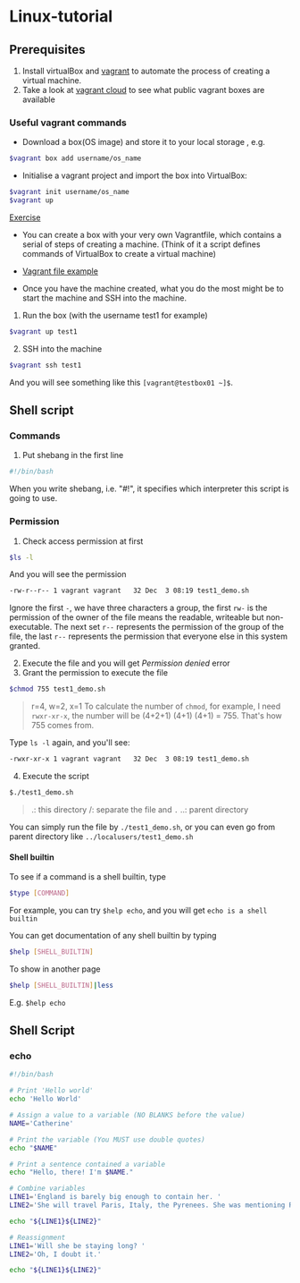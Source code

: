 # Linux-tutorial

## Prerequisites

1. Install virtualBox and [vagrant](https://www.vagrantup.com/) to automate the process of creating a virtual machine.
2. Take a look at [vagrant cloud](https://app.vagrantup.com/boxes/search) to see what public vagrant boxes are available

### Useful vagrant commands

-   Download a box(OS image) and store it to your local storage , e.g.

```sh
$vagrant box add username/os_name
```

-   Initialise a vagrant project and import the box into VirtualBox:

```sh
$vagrant init username/os_name
$vagrant up
```

[Exercise](https://www.udemy.com/course/linux-shell-scripting-projects/learn/lecture/7980558#overview)

-   You can create a box with your very own Vagrantfile, which contains a serial of steps of creating a machine. (Think of it a script defines commands of VirtualBox to create a virtual machine)
-   [Vagrant file example](https://github.com/Catherine22/Linux-tutorial/blob/master/Vagrantfile)

-   Once you have the machine created, what you do the most might be to start the machine and SSH into the machine.

1. Run the box (with the username test1 for example)

```sh
$vagrant up test1
```

2. SSH into the machine

```sh
$vagrant ssh test1
```

And you will see something like this `[vagrant@testbox01 ~]$`.

## Shell script

### Commands

1. Put shebang in the first line

```sh
#!/bin/bash
```

When you write shebang, i.e. "#!", it specifies which interpreter this script is going to use.

### Permission

1. Check access permission at first

```sh
$ls -l
```

And you will see the permission

```sh
-rw-r--r-- 1 vagrant vagrant   32 Dec  3 08:19 test1_demo.sh
```

Ignore the first `-`, we have three characters a group, the first `rw-` is the permission of the owner of the file means the readable, writeable but non-executable. The next set `r--` represents the permission of the group of the file, the last `r--` represents the permission that everyone else in this system granted.

2. Execute the file and you will get _Permission denied_ error
3. Grant the permission to execute the file

```sh
$chmod 755 test1_demo.sh
```

> r=4, w=2, x=1
> To calculate the number of `chmod`, for example, I need `rwxr-xr-x`, the number will be (4+2+1) (4+1) (4+1) = 755. That's how 755 comes from.

Type `ls -l` again, and you'll see:

```sh
-rwxr-xr-x 1 vagrant vagrant   32 Dec  3 08:19 test1_demo.sh
```

4. Execute the script

```sh
$./test1_demo.sh
```

> .: this directory
> /: separate the file and `.`
> ..: parent directory

You can simply run the file by `./test1_demo.sh`, or you can even go from parent directory like `../localusers/test1_demo.sh`

#### Shell builtin

To see if a command is a shell builtin, type

```sh
$type [COMMAND]
```

For example, you can try `$help echo`, and you will get `echo is a shell builtin`

You can get documentation of any shell builtin by typing

```sh
$help [SHELL_BUILTIN]
```

To show in another page

```sh
$help [SHELL_BUILTIN]|less
```

E.g. `$help echo`


## Shell Script

### echo

```bash
#!/bin/bash

# Print 'Hello world'
echo 'Hello World'

# Assign a value to a variable (NO BLANKS before the value)
NAME='Catherine'

# Print the variable (You MUST use double quotes)
echo "$NAME"

# Print a sentence contained a variable
echo "Hello, there! I'm $NAME."

# Combine variables
LINE1='England is barely big enough to contain her. '
LINE2='She will travel Paris, Italy, the Pyrenees. She was mentioning Russia.'

echo "${LINE1}${LINE2}"

# Reassignment
LINE1='Will she be staying long? '
LINE2='Oh, I doubt it.'

echo "${LINE1}${LINE2}"
```
